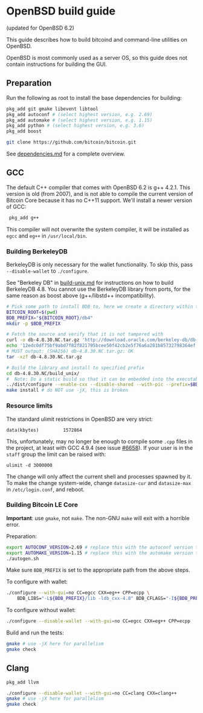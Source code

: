 OpenBSD build guide
======================
(updated for OpenBSD 6.2)

This guide describes how to build bitcoind and command-line utilities on OpenBSD.

OpenBSD is most commonly used as a server OS, so this guide does not contain instructions for building the GUI.

Preparation
-------------

Run the following as root to install the base dependencies for building:

```bash
pkg_add git gmake libevent libtool
pkg_add autoconf # (select highest version, e.g. 2.69)
pkg_add automake # (select highest version, e.g. 1.15)
pkg_add python # (select highest version, e.g. 3.6)
pkg_add boost

git clone https://github.com/bitcoin/bitcoin.git
```

See [dependencies.md](dependencies.md) for a complete overview.

GCC
-------

The default C++ compiler that comes with OpenBSD 6.2 is g++ 4.2.1. This version is old (from 2007), and is not able to compile the current version of Bitcoin Core because it has no C++11 support. We'll install a newer version of GCC:

```bash
 pkg_add g++
 ```

 This compiler will not overwrite the system compiler, it will be installed as `egcc` and `eg++` in `/usr/local/bin`.

### Building BerkeleyDB

BerkeleyDB is only necessary for the wallet functionality. To skip this, pass `--disable-wallet` to `./configure`.

See "Berkeley DB" in [build-unix.md](build-unix.md#berkeley-db) for instructions on how to build BerkeleyDB 4.8.
You cannot use the BerkeleyDB library from ports, for the same reason as boost above (g++/libstd++ incompatibility).

```bash
# Pick some path to install BDB to, here we create a directory within the bitcoin directory
BITCOIN_ROOT=$(pwd)
BDB_PREFIX="${BITCOIN_ROOT}/db4"
mkdir -p $BDB_PREFIX

# Fetch the source and verify that it is not tampered with
curl -o db-4.8.30.NC.tar.gz 'http://download.oracle.com/berkeley-db/db-4.8.30.NC.tar.gz'
echo '12edc0df75bf9abd7f82f821795bcee50f42cb2e5f76a6a281b85732798364ef  db-4.8.30.NC.tar.gz' | sha256 -c
# MUST output: (SHA256) db-4.8.30.NC.tar.gz: OK
tar -xzf db-4.8.30.NC.tar.gz

# Build the library and install to specified prefix
cd db-4.8.30.NC/build_unix/
#  Note: Do a static build so that it can be embedded into the executable, instead of having to find a .so at runtime
../dist/configure --enable-cxx --disable-shared --with-pic --prefix=$BDB_PREFIX CC=egcc CXX=eg++ CPP=ecpp
make install # do NOT use -jX, this is broken
```

### Resource limits

The standard ulimit restrictions in OpenBSD are very strict:

    data(kbytes)         1572864

This, unfortunately, may no longer be enough to compile some `.cpp` files in the project,
at least with GCC 4.9.4 (see issue [#6658](https://github.com/bitcoin/bitcoin/issues/6658)).
If your user is in the `staff` group the limit can be raised with:

    ulimit -d 3000000

The change will only affect the current shell and processes spawned by it. To
make the change system-wide, change `datasize-cur` and `datasize-max` in
`/etc/login.conf`, and reboot.

### Building Bitcoin LE Core

**Important**: use `gmake`, not `make`. The non-GNU `make` will exit with a horrible error.

Preparation:
```bash
export AUTOCONF_VERSION=2.69 # replace this with the autoconf version that you installed
export AUTOMAKE_VERSION=1.15 # replace this with the automake version that you installed
./autogen.sh
```
Make sure `BDB_PREFIX` is set to the appropriate path from the above steps.

To configure with wallet:
```bash
./configure --with-gui=no CC=egcc CXX=eg++ CPP=ecpp \
    BDB_LIBS="-L${BDB_PREFIX}/lib -ldb_cxx-4.8" BDB_CFLAGS="-I${BDB_PREFIX}/include"
```

To configure without wallet:
```bash
./configure --disable-wallet --with-gui=no CC=egcc CXX=eg++ CPP=ecpp
```

Build and run the tests:
```bash
gmake # use -jX here for parallelism
gmake check
```

Clang
------------------------------

```bash
pkg_add llvm

./configure --disable-wallet --with-gui=no CC=clang CXX=clang++
gmake # use -jX here for parallelism
gmake check
```

